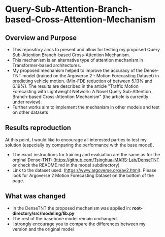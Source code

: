 # Query-Sub-Attention-Branch-based-Cross-Attention-Mechanism

## Overview and Purpose
* This repository aims to present and allow for testing my proposed Query Sub-Attention Branch-based Cross-Attention Mechanism. 
* This mechanism is an alternative type of attention mechanism in Transformer-based architectures.
* My proposed mechanism helped to improve the accuracy of the Dense-TNT model (trained on the Argoverse 2 - Motion Forecasting Dataset) in predicting vehicle motion. (Min-FDE reduction of between 5.13% and 6.19%). The results are described in the article "Traffic Motion Forecasting with Lightweight Network: A Novel Query Sub-Attention Branch-based Cross-Attention Mechanism" (the article is currently under review).
* Further works aim to implement the mechanism in other models and test on other datasets

## Results reproduction
At this point, I would like to encourage all interested parties to test my solution (especially by comparing the performance with the base model).
* The exact instructions for training and evaluation are the same as for the orginal Dense-TNT: (https://github.com/Tsinghua-MARS-Lab/DenseTNT or check the README.md in the model subdirectory)
* Link to the dataset used: (https://www.argoverse.org/av2.html). Please look for Argoverse 2 Motion Forecasting Dataset on the bottom of the page.

## What was changed
* In the DenseTNT the proposed mechanism was applied in: **root-directory/src/modeling/lib.py**
* The rest of the basebone model remain unchanged.
* I strongly encourage you to compare the differences between my version and the original model
